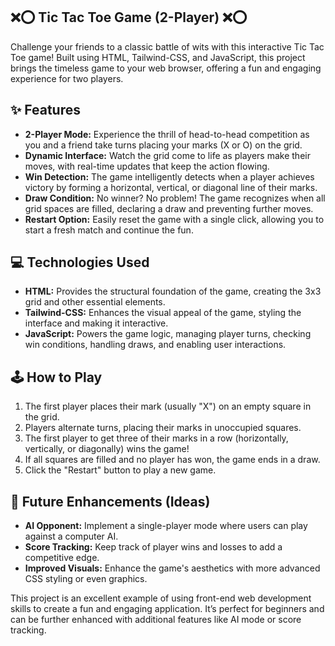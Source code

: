 ## ❌⭕ Tic Tac Toe Game (2-Player) ❌⭕

Challenge your friends to a classic battle of wits with this interactive Tic Tac Toe game! Built using HTML, Tailwind-CSS, and JavaScript, this project brings the timeless game to your web browser, offering a fun and engaging experience for two players.

## ✨ Features

- **2-Player Mode:** Experience the thrill of head-to-head competition as you and a friend take turns placing your marks (X or O) on the grid.
- **Dynamic Interface:** Watch the grid come to life as players make their moves, with real-time updates that keep the action flowing.
- **Win Detection:** The game intelligently detects when a player achieves victory by forming a horizontal, vertical, or diagonal line of their marks.
- **Draw Condition:** No winner? No problem! The game recognizes when all grid spaces are filled, declaring a draw and preventing further moves.
- **Restart Option:** Easily reset the game with a single click, allowing you to start a fresh match and continue the fun.

## 💻 Technologies Used

- **HTML:** Provides the structural foundation of the game, creating the 3x3 grid and other essential elements.
- **Tailwind-CSS:** Enhances the visual appeal of the game, styling the interface and making it interactive.
- **JavaScript:** Powers the game logic, managing player turns, checking win conditions, handling draws, and enabling user interactions.

## 🕹️ How to Play

1.  The first player places their mark (usually "X") on an empty square in the grid.
2.  Players alternate turns, placing their marks in unoccupied squares.
3.  The first player to get three of their marks in a row (horizontally, vertically, or diagonally) wins the game!
4.  If all squares are filled and no player has won, the game ends in a draw.
5.  Click the "Restart" button to play a new game.

## 🚀 Future Enhancements (Ideas)

- **AI Opponent:** Implement a single-player mode where users can play against a computer AI.
- **Score Tracking:** Keep track of player wins and losses to add a competitive edge.
- **Improved Visuals:** Enhance the game's aesthetics with more advanced CSS styling or even graphics.

This project is an excellent example of using front-end web development skills to create a fun and engaging application. It’s perfect for beginners and can be further enhanced with additional features like AI mode or score tracking.
